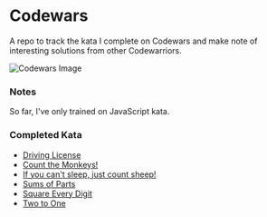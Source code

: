 # Codewars

A repo to track the kata I complete on Codewars and make note of interesting solutions from other Codewarriors.

![Codewars Image](https://user-images.githubusercontent.com/639336/27248733-c6d12b30-52bc-11e7-949e-ff55b187bd18.png)

### Notes
So far, I've only trained on JavaScript kata.

### Completed Kata
* [Driving License](https://www.codewars.com/kata/driving-licence/javascript)
* [Count the Monkeys!](https://www.codewars.com/kata/count-the-monkeys/javascript)
* [If you can't sleep, just count sheep!](https://www.codewars.com/kata/if-you-cant-sleep-just-count-sheep/javascript)
* [Sums of Parts](https://www.codewars.com/kata/sums-of-parts/javascript)
* [Square Every Digit](https://www.codewars.com/kata/546e2562b03326a88e000020)
* [Two to One](https://www.codewars.com/kata/5656b6906de340bd1b0000ac)